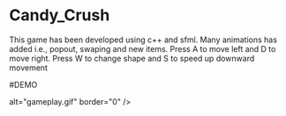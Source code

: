 # Candy_Crush
This game has been developed using c++ and sfml. Many animations has added i.e., popout, swaping and new items.
Press A to move left and D to move right.
Press W to change shape and S to speed up downward movement

#DEMO

<a> <img scr="https://ibb.co/v173RLW">alt="gameplay.gif" border="0" /></a>
